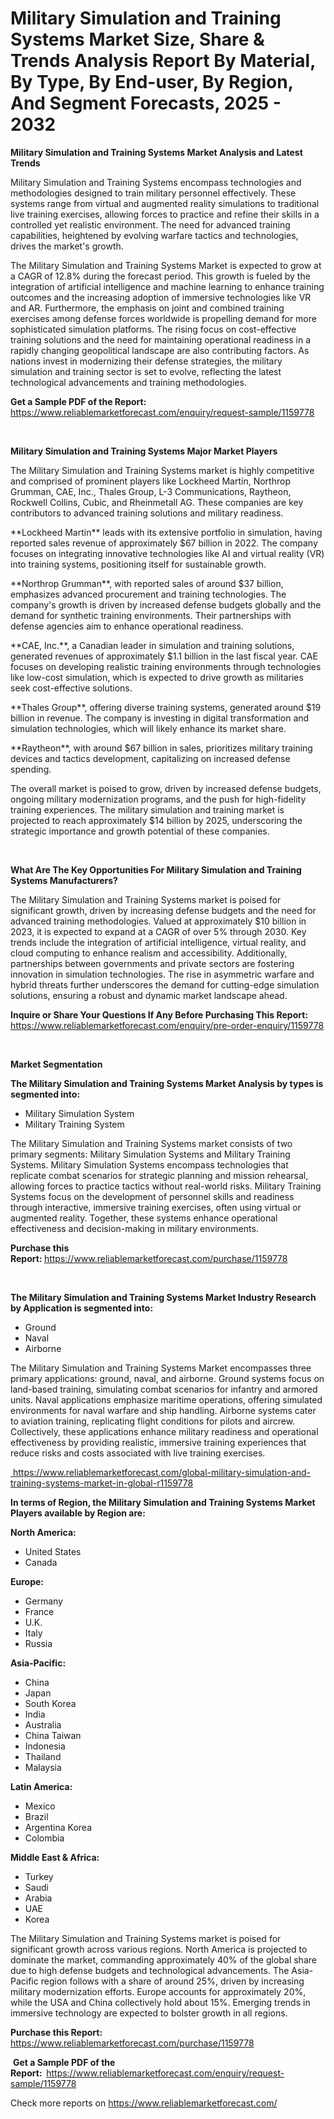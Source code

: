 <p><h1>Military Simulation and Training Systems Market Size, Share & Trends Analysis Report By Material, By Type, By End-user, By Region, And Segment Forecasts, 2025 - 2032</h1></p><p><strong>Military Simulation and Training Systems Market Analysis and Latest Trends</strong></p>
<p><p>Military Simulation and Training Systems encompass technologies and methodologies designed to train military personnel effectively. These systems range from virtual and augmented reality simulations to traditional live training exercises, allowing forces to practice and refine their skills in a controlled yet realistic environment. The need for advanced training capabilities, heightened by evolving warfare tactics and technologies, drives the market's growth.</p><p>The Military Simulation and Training Systems Market is expected to grow at a CAGR of 12.8% during the forecast period. This growth is fueled by the integration of artificial intelligence and machine learning to enhance training outcomes and the increasing adoption of immersive technologies like VR and AR. Furthermore, the emphasis on joint and combined training exercises among defense forces worldwide is propelling demand for more sophisticated simulation platforms. The rising focus on cost-effective training solutions and the need for maintaining operational readiness in a rapidly changing geopolitical landscape are also contributing factors. As nations invest in modernizing their defense strategies, the military simulation and training sector is set to evolve, reflecting the latest technological advancements and training methodologies.</p></p>
<p><strong>Get a Sample PDF of the Report:&nbsp;</strong> <a href="https://www.reliablemarketforecast.com/enquiry/request-sample/1159778?utm_campaign=2277&utm_medium=2&utm_source=Github&utm_content=ia&utm_term=22032025&utm_id=military-simulation-and-training-systems">https://www.reliablemarketforecast.com/enquiry/request-sample/1159778</a></p>
<p>&nbsp;</p>
<p><strong>Military Simulation and Training Systems Major Market Players</strong></p>
<p><p>The Military Simulation and Training Systems market is highly competitive and comprised of prominent players like Lockheed Martin, Northrop Grumman, CAE, Inc., Thales Group, L-3 Communications, Raytheon, Rockwell Collins, Cubic, and Rheinmetall AG. These companies are key contributors to advanced training solutions and military readiness.</p><p>**Lockheed Martin** leads with its extensive portfolio in simulation, having reported sales revenue of approximately $67 billion in 2022. The company focuses on integrating innovative technologies like AI and virtual reality (VR) into training systems, positioning itself for sustainable growth.</p><p>**Northrop Grumman**, with reported sales of around $37 billion, emphasizes advanced procurement and training technologies. The company's growth is driven by increased defense budgets globally and the demand for synthetic training environments. Their partnerships with defense agencies aim to enhance operational readiness.</p><p>**CAE, Inc.**, a Canadian leader in simulation and training solutions, generated revenues of approximately $1.1 billion in the last fiscal year. CAE focuses on developing realistic training environments through technologies like low-cost simulation, which is expected to drive growth as militaries seek cost-effective solutions.</p><p>**Thales Group**, offering diverse training systems, generated around $19 billion in revenue. The company is investing in digital transformation and simulation technologies, which will likely enhance its market share.</p><p>**Raytheon**, with around $67 billion in sales, prioritizes military training devices and tactics development, capitalizing on increased defense spending. </p><p>The overall market is poised to grow, driven by increased defense budgets, ongoing military modernization programs, and the push for high-fidelity training experiences. The military simulation and training market is projected to reach approximately $14 billion by 2025, underscoring the strategic importance and growth potential of these companies.</p></p>
<p>&nbsp;</p>
<p><strong>What Are The Key Opportunities For Military Simulation and Training Systems Manufacturers?</strong></p>
<p><p>The Military Simulation and Training Systems market is poised for significant growth, driven by increasing defense budgets and the need for advanced training methodologies. Valued at approximately $10 billion in 2023, it is expected to expand at a CAGR of over 5% through 2030. Key trends include the integration of artificial intelligence, virtual reality, and cloud computing to enhance realism and accessibility. Additionally, partnerships between governments and private sectors are fostering innovation in simulation technologies. The rise in asymmetric warfare and hybrid threats further underscores the demand for cutting-edge simulation solutions, ensuring a robust and dynamic market landscape ahead.</p></p>
<p><strong>Inquire or Share Your Questions If Any Before Purchasing This Report:</strong> <a href="https://www.reliablemarketforecast.com/enquiry/pre-order-enquiry/1159778?utm_campaign=2277&utm_medium=2&utm_source=Github&utm_content=ia&utm_term=22032025&utm_id=military-simulation-and-training-systems">https://www.reliablemarketforecast.com/enquiry/pre-order-enquiry/1159778</a></p>
<p>&nbsp;</p>
<p><strong>Market Segmentation</strong></p>
<p><strong>The Military Simulation and Training Systems Market Analysis by types is segmented into:</strong></p>
<p><ul><li>Military Simulation System</li><li>Military Training System</li></ul></p>
<p><p>The Military Simulation and Training Systems market consists of two primary segments: Military Simulation Systems and Military Training Systems. Military Simulation Systems encompass technologies that replicate combat scenarios for strategic planning and mission rehearsal, allowing forces to practice tactics without real-world risks. Military Training Systems focus on the development of personnel skills and readiness through interactive, immersive training exercises, often using virtual or augmented reality. Together, these systems enhance operational effectiveness and decision-making in military environments.</p></p>
<p><strong>Purchase this Report:&nbsp;</strong><a href="https://www.reliablemarketforecast.com/purchase/1159778?utm_campaign=2277&utm_medium=2&utm_source=Github&utm_content=ia&utm_term=22032025&utm_id=military-simulation-and-training-systems">https://www.reliablemarketforecast.com/purchase/1159778</a></p>
<p>&nbsp;</p>
<p><strong>The Military Simulation and Training Systems Market Industry Research by Application is segmented into:</strong></p>
<p><ul><li>Ground</li><li>Naval</li><li>Airborne</li></ul></p>
<p><p>The Military Simulation and Training Systems Market encompasses three primary applications: ground, naval, and airborne. Ground systems focus on land-based training, simulating combat scenarios for infantry and armored units. Naval applications emphasize maritime operations, offering simulated environments for naval warfare and ship handling. Airborne systems cater to aviation training, replicating flight conditions for pilots and aircrew. Collectively, these applications enhance military readiness and operational effectiveness by providing realistic, immersive training experiences that reduce risks and costs associated with live training exercises.</p></p>
<p><a href="https://www.reliablemarketforecast.com/global-military-simulation-and-training-systems-market-in-global-r1159778?utm_campaign=2277&utm_medium=2&utm_source=Github&utm_content=ia&utm_term=22032025&utm_id=military-simulation-and-training-systems">&nbsp;https://www.reliablemarketforecast.com/global-military-simulation-and-training-systems-market-in-global-r1159778</a></p>
<p><strong>In terms of Region, the Military Simulation and Training Systems Market Players available by Region are:</strong></p>
<p>
    <p> <strong> North America: </strong>
        <ul>
            <li>United States</li>
            <li>Canada</li>
        </ul>
        </p> 
    <p> <strong> Europe: </strong>
        <ul>
            <li>Germany</li>
            <li>France</li>
            <li>U.K.</li>
            <li>Italy</li>
            <li>Russia</li>
        </ul>
        </p> 
    <p> <strong> Asia-Pacific: </strong>
        <ul>
            <li>China</li>
            <li>Japan</li>
            <li>South Korea</li>
            <li>India</li>
            <li>Australia</li>
            <li>China Taiwan</li>
            <li>Indonesia</li>
            <li>Thailand</li>
            <li>Malaysia</li>
        </ul>
        </p> 
    <p> <strong> Latin America: </strong>
        <ul>
            <li>Mexico</li>
            <li>Brazil</li>
            <li>Argentina Korea</li>
            <li>Colombia</li>
        </ul>
        </p> 
    <p> <strong> Middle East & Africa: </strong>
        <ul>
            <li>Turkey</li>
            <li>Saudi</li>
            <li>Arabia</li>
            <li>UAE</li>
            <li>Korea</li>
        </ul>
    </p>
    </p>
<p><p>The Military Simulation and Training Systems market is poised for significant growth across various regions. North America is projected to dominate the market, commanding approximately 40% of the global share due to high defense budgets and technological advancements. The Asia-Pacific region follows with a share of around 25%, driven by increasing military modernization efforts. Europe accounts for approximately 20%, while the USA and China collectively hold about 15%. Emerging trends in immersive technology are expected to bolster growth in all regions.</p></p>
<p><strong>Purchase this Report: </strong><a href="https://www.reliablemarketforecast.com/purchase/1159778?utm_campaign=2277&utm_medium=2&utm_source=Github&utm_content=ia&utm_term=22032025&utm_id=military-simulation-and-training-systems">https://www.reliablemarketforecast.com/purchase/1159778</a></p>
<p>&nbsp;<strong>Get a Sample PDF of the Report:&nbsp;&nbsp;</strong><a href="https://www.reliablemarketforecast.com/enquiry/request-sample/1159778?utm_campaign=2277&utm_medium=2&utm_source=Github&utm_content=ia&utm_term=22032025&utm_id=military-simulation-and-training-systems">https://www.reliablemarketforecast.com/enquiry/request-sample/1159778</a></p>
<p><strong></strong></p>
<p>Check more reports on <a href="https://www.reliablemarketforecast.com/?utm_campaign=2277&utm_medium=2&utm_source=Github&utm_content=ia&utm_term=22032025&utm_id=military-simulation-and-training-systems">https://www.reliablemarketforecast.com/</a></p>